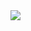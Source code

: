 <img src="https://raw.githubusercontent.com/realthrottle/throttle.org.uk/refs/heads/main/images/no_background_throttle.png">
